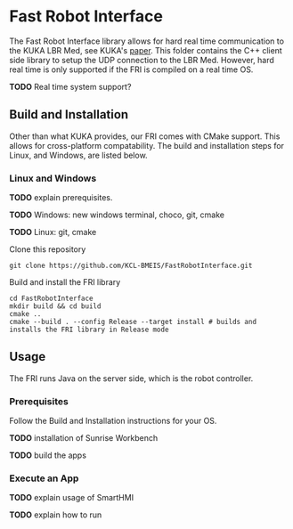 # Fast Robot Interface
The Fast Robot Interface library allows for hard real time communication to the KUKA LBR Med, see KUKA's [paper](http://www.best-of-robotics.org/pages/publications/KUKA_FRI_from_WS_Proceedings_ICRA2010.pdf). This folder contains the C++ client side library to setup the UDP connection to the LBR Med. However, hard real time is only supported if the FRI is compiled on a real time OS.

**TODO** Real time system support?
## Build and Installation
Other than what KUKA provides, our FRI comes with CMake support. This allows for cross-platform compatability. The build and installation steps for Linux, and Windows, are listed below.
### Linux and Windows
**TODO** explain prerequisites. 

**TODO** Windows: new windows terminal, choco, git, cmake

**TODO** Linux: git, cmake

Clone this repository
```shell
git clone https://github.com/KCL-BMEIS/FastRobotInterface.git
```
Build and install the FRI library
```shell
cd FastRobotInterface
mkdir build && cd build
cmake ..
cmake --build . --config Release --target install # builds and installs the FRI library in Release mode
```
## Usage
The FRI runs Java on the server side, which is the robot controller. 

### Prerequisites
Follow the Build and Installation instructions for your OS.

**TODO** installation of Sunrise Workbench

**TODO** build the apps

### Execute an App
**TODO** explain usage of SmartHMI

**TODO** explain how to run
